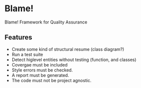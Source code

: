 # Blame!
Blame! Framework for Quality Assurance

## Features

- Create some kind of structural resume (class diagram?)
- Run a test suite
- Detect higlevel entities without testing (function, and classes)
- Covergae must be included
- Style errors must be checked.
- A report must be generated.
- The code must not be project agnostic.
